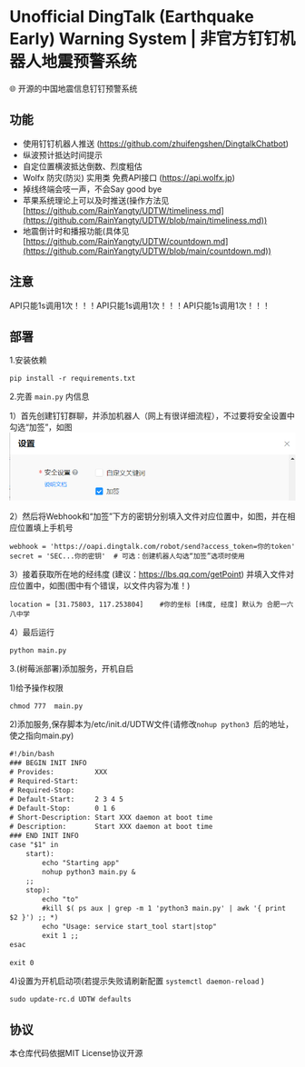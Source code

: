 # Unofficial DingTalk (Earthquake Early) Warning System | 非官方钉钉机器人地震预警系统
🌐 开源的中国地震信息钉钉预警系统

## 功能
- 使用钉钉机器人推送 (https://github.com/zhuifengshen/DingtalkChatbot)
- 纵波预计抵达时间提示
- 自定位置横波抵达倒数、烈度粗估
- Wolfx 防灾(防災) 实用类 免费API接口 (https://api.wolfx.jp)
- 掉线终端会吱一声，不会Say good bye
- 苹果系统理论上可以及时推送(操作方法见 [https://github.com/RainYangty/UDTW/timeliness.md](https://github.com/RainYangty/UDTW/blob/main/timeliness.md))
- 地震倒计时和播报功能(具体见 [https://github.com/RainYangty/UDTW/countdown.md](https://github.com/RainYangty/UDTW/blob/main/countdown.md))

## 注意

API只能1s调用1次！！！API只能1s调用1次！！！API只能1s调用1次！！！

## 部署
1.安装依赖
```
pip install -r requirements.txt
```

2.完善 `main.py` 内信息

1）首先创建钉钉群聊，并添加机器人（网上有很详细流程），不过要将安全设置中勾选“加签”，如图
![勾选“加签”](pictures/1.png)

2）然后将Webhook和“加签”下方的密钥分别填入文件对应位置中，如图，并在相应位置填上手机号
```
webhook = 'https://oapi.dingtalk.com/robot/send?access_token=你的token'
secret = 'SEC...你的密钥'  # 可选：创建机器人勾选“加签”选项时使用
```

3）接着获取所在地的经纬度 (建议：https://lbs.qq.com/getPoint) 并填入文件对应位置中，如图(图中有个错误，以文件内容为准！)
```
location = [31.75803, 117.253804]    #你的坐标 [纬度, 经度] 默认为 合肥一六八中学
```

4）最后运行
```
python main.py
```

3.(树莓派部署)添加服务，开机自启

1)给予操作权限
```
chmod 777  main.py
```
2)添加服务,保存脚本为/etc/init.d/UDTW文件(请修改```nohup python3 ```后的地址，使之指向main.py)
```
#!/bin/bash
### BEGIN INIT INFO
# Provides:          XXX
# Required-Start:
# Required-Stop:
# Default-Start:     2 3 4 5
# Default-Stop:      0 1 6
# Short-Description: Start XXX daemon at boot time
# Description:       Start XXX daemon at boot time
### END INIT INFO
case "$1" in
    start):
        echo "Starting app"
        nohup python3 main.py & 
    ;;
    stop):
        echo "to"
        #kill $( ps aux | grep -m 1 'python3 main.py' | awk '{ print $2 }') ;; *)
        echo "Usage: service start_tool start|stop"
        exit 1 ;;
esac

exit 0

```
4)设置为开机启动项(若提示失败请刷新配置 ```systemctl daemon-reload``` )
```
sudo update-rc.d UDTW defaults
```

## 协议
本仓库代码依据MIT License协议开源
